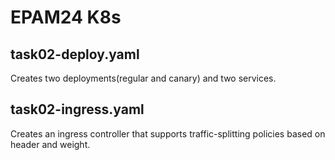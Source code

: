 # EPAM24 K8s
## task02-deploy.yaml
Creates two deployments(regular and canary) and two services.
## task02-ingress.yaml
Creates an ingress controller that supports traffic-splitting policies based on header and weight.
